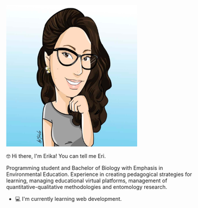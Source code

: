 <img src="assets/img/sticker-Erika.jpg" alt="sticker" width="350" height="380"/>

🤓 Hi there, I'm Erika! You can tell me Eri.

Programming student and Bachelor of Biology with Emphasis in Environmental Education. Experience in creating pedagogical strategies for learning, managing educational virtual platforms, management of quantitative-qualitative methodologies and entomology research.

* 💻 I'm currently learning web development.

